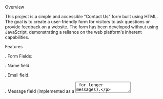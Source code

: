 Overview

This project is a simple and accessible "Contact Us" form built using HTML. The goal is to create a user-friendly form for visitors to ask questions or provide feedback on a website. The form has been developed without using JavaScript, demonstrating a reliance on the web platform's inherent capabilities.

Features

. Form Fields:

   . Name field.

   . Email field.

   . Message field (implemented as a <textarea> for longer messages).

   . Submit button.

. Submission:

   . The form is set to submit data to the specified API URL (https://www.greatfrontend.com/api/questions/contact-form) using the HTTP POST method.
     
. Accessibility:

   . Fields are linked to <label> elements for improved accessibility.
   
   . <label for="some-id"> and <input id="some-id"> are used to define the relationship between labels and inputs.
Styling:

The form is styled for better presentation, with a clean and responsive design.
The "Send" button has a grey background color for a modern and sleek appearance.

How to Use
Fill in the required information in the respective fields.
Click on the "Send" button to submit the form.

Testing
Fields can be updated individually.
Form submission can be triggered by clicking the "Send" button or hitting enter on the fields.
Success alert is displayed if all fields are filled during submission.
Technologies Used
HTML
CSS

Note
This project is part of a series focusing on building web forms without relying on JavaScript, promoting a better understanding of web platform capabilities.
